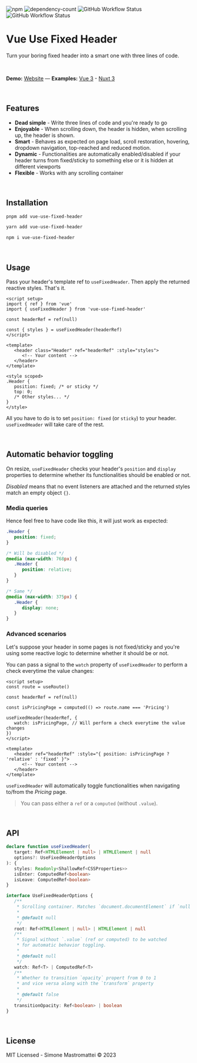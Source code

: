 ![npm](https://img.shields.io/npm/v/vue-use-fixed-header?color=46c119) ![dependency-count](https://img.shields.io/badge/dependencies-0-success) ![GitHub Workflow Status](https://img.shields.io/github/actions/workflow/status/smastrom/vue-use-fixed-header/chrome.yml?branch=main&label=chrome) ![GitHub Workflow Status](https://img.shields.io/github/actions/workflow/status/smastrom/vue-use-fixed-header/firefox.yml?branch=main&label=firefox)

# Vue Use Fixed Header

Turn your boring fixed header into a smart one with three lines of code.

<br />

**Demo:** [Website](https://vue-use-fixed-header.netlify.app/) — **Examples:** [Vue 3](https://stackblitz.com/edit/vitejs-vite-nc7ey2?file=index.html,src%2Fcomponents%2FPage.vue) - [Nuxt 3](https://stackblitz.com/edit/nuxt-starter-zbtjes?file=layouts%2Fdefault.vue)

<br />

## Features

-  **Dead simple** - Write three lines of code and you're ready to go
-  **Enjoyable** - When scrolling down, the header is hidden, when scrolling up, the header is shown.
-  **Smart** - Behaves as expected on page load, scroll restoration, hovering, dropdown navigation, top-reached and reduced motion.
-  **Dynamic** - Functionalities are automatically enabled/disabled if your header turns from fixed/sticky to something else or it is hidden at different viewports
-  **Flexible** - Works with any scrolling container

<br />

## Installation

```bash
pnpm add vue-use-fixed-header
```

```bash
yarn add vue-use-fixed-header
```

```bash
npm i vue-use-fixed-header
```

<br />

## Usage

Pass your header's template ref to `useFixedHeader`. Then apply the returned reactive styles. That's it.

```vue
<script setup>
import { ref } from 'vue'
import { useFixedHeader } from 'vue-use-fixed-header'

const headerRef = ref(null)

const { styles } = useFixedHeader(headerRef)
</script>

<template>
   <header class="Header" ref="headerRef" :style="styles">
      <!-- Your content -->
   </header>
</template>

<style scoped>
.Header {
   position: fixed; /* or sticky */
   top: 0;
   /* Other styles... */
}
</style>
```

All you have to do is to set `position: fixed` (or `sticky`) to your header. `useFixedHeader` will take care of the rest.

<br />

## Automatic behavior toggling

On resize, `useFixedHeader` checks your header's `position` and `display` properties to determine whether its functionalities should be enabled or not.

_Disabled_ means that no event listeners are attached and the returned styles match an empty object `{}`.

### Media queries

Hence feel free to have code like this, it will just work as expected:

```css
.Header {
   position: fixed;
}

/* Will be disabled */
@media (max-width: 768px) {
   .Header {
      position: relative;
   }
}

/* Same */
@media (max-width: 375px) {
   .Header {
      display: none;
   }
}
```

### Advanced scenarios

Let's suppose your header in some pages is not fixed/sticky and you're using some reactive logic to determine whether it should be or not.

You can pass a signal to the `watch` property of `useFixedHeader` to perform a check everytime the value changes:

```vue
<script setup>
const route = useRoute()

const headerRef = ref(null)

const isPricingPage = computed(() => route.name === 'Pricing')

useFixedHeader(headerRef, {
   watch: isPricingPage, // Will perform a check everytime the value changes
})
</script>

<template>
   <header ref="headerRef" :style="{ position: isPricingPage ? 'relative' : 'fixed' }">
      <!-- Your content -->
   </header>
</template>
```

`useFixedHeader` will automatically toggle functionalities when navigating to/from the _Pricing_ page.

> You can pass either a `ref` or a `computed` (without `.value`).

<br />

## API

```ts
declare function useFixedHeader(
   target: Ref<HTMLElement | null> | HTMLElement | null
   options?: UseFixedHeaderOptions
): {
   styles: Readonly<ShallowRef<CSSProperties>>
   isEnter: ComputedRef<boolean>
   isLeave: ComputedRef<boolean>
}

interface UseFixedHeaderOptions {
   /**
    * Scrolling container. Matches `document.documentElement` if `null`.
    *
    * @default null
    */
   root: Ref<HTMLElement | null> | HTMLElement | null
   /**
    * Signal without `.value` (ref or computed) to be watched
    * for automatic behavior toggling.
    *
    * @default null
    */
   watch: Ref<T> | ComputedRef<T>
   /**
    * Whether to transition `opacity` propert from 0 to 1
    * and vice versa along with the `transform` property
    *
    * @default false
    */
   transitionOpacity: Ref<boolean> | boolean
}
```

<br />

## License

MIT Licensed - Simone Mastromattei © 2023
